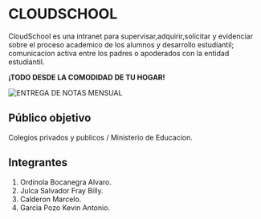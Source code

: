 # CLOUDSCHOOL 

CloudSchool es una intranet para supervisar,adquirir,solicitar y evidenciar sobre el proceso academico de los alumnos y desarrollo estudiantil; comunicacion activa entre los padres o apoderados con la entidad estudiantil.

**¡TODO DESDE LA COMODIDAD DE TU HOGAR!**

![](https://s-media-cache-ak0.pinimg.com/736x/a5/68/1c/a5681c8c92d3e4879838b20758889e59.jpg "ENTREGA DE NOTAS MENSUAL") 

## Público objetivo

Colegios privados y publicos / Ministerio de Educacion.

## Integrantes

1. Ordinola Bocanegra Alvaro.
2. Julca Salvador Fray Billy.
3. Calderon Marcelo.
4. Garcia Pozo Kevin Antonio.
